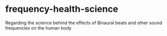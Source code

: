 # frequency-health-science
Regarding the science behind the effects of Binaural beats and other sound frequencies on the human body
